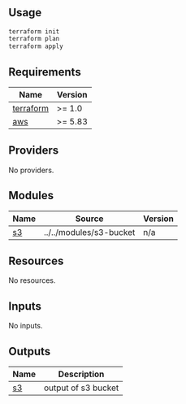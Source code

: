 #

## Usage

```sh
terraform init
terraform plan
terraform apply
```


<!-- BEGIN_TF_DOCS -->
## Requirements

| Name | Version |
|------|---------|
| <a name="requirement_terraform"></a> [terraform](#requirement\_terraform) | >= 1.0 |
| <a name="requirement_aws"></a> [aws](#requirement\_aws) | >= 5.83 |

## Providers

No providers.

## Modules

| Name | Source | Version |
|------|--------|---------|
| <a name="module_s3"></a> [s3](#module\_s3) | ../../modules/s3-bucket | n/a |

## Resources

No resources.

## Inputs

No inputs.

## Outputs

| Name | Description |
|------|-------------|
| <a name="output_s3"></a> [s3](#output\_s3) | output of s3 bucket |
<!-- END_TF_DOCS -->
